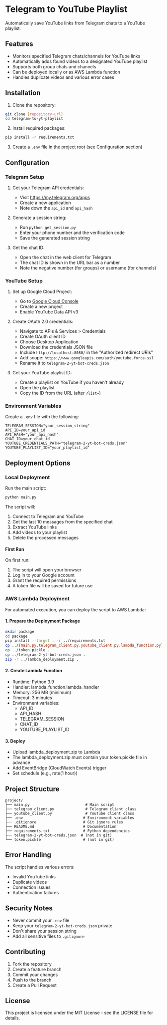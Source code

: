 # Telegram to YouTube Playlist

Automatically save YouTube links from Telegram chats to a YouTube playlist.

## Features

-   Monitors specified Telegram chats/channels for YouTube links
-   Automatically adds found videos to a designated YouTube playlist
-   Supports both group chats and channels
-   Can be deployed locally or as AWS Lambda function
-   Handles duplicate videos and various error cases

## Installation

1. Clone the repository:

```bash
git clone [repository-url]
cd telegram-to-yt-playlist
```

2. Install required packages:

```bash
pip install -r requirements.txt
```

3. Create a `.env` file in the project root (see Configuration section)

## Configuration

### Telegram Setup

1. Get your Telegram API credentials:

    - Visit https://my.telegram.org/apps
    - Create a new application
    - Note down the `api_id` and `api_hash`

2. Generate a session string:

    - Run `python get_session.py`
    - Enter your phone number and the verification code
    - Save the generated session string

3. Get the chat ID:
    - Open the chat in the web client for Telegram
    - The chat ID is shown in the URL bar as a number
    - Note the negative number (for groups) or username (for channels)

### YouTube Setup

1. Set up Google Cloud Project:

    - Go to [Google Cloud Console](https://console.cloud.google.com/)
    - Create a new project
    - Enable YouTube Data API v3

2. Create OAuth 2.0 credentials:

    - Navigate to APIs & Services > Credentials
    - Create OAuth client ID
    - Choose Desktop Application
    - Download the credentials JSON file
    - Include `http://localhost:8080/` in the "Authorized redirect URIs"
    - Add scope: `https://www.googleapis.com/auth/youtube.force-ssl`
    - Rename it to `telegram-2-yt-bot-creds.json`

3. Get your YouTube playlist ID:
    - Create a playlist on YouTube if you haven't already
    - Open the playlist
    - Copy the ID from the URL (after `?list=`)

### Environment Variables

Create a `.env` file with the following:

```env
TELEGRAM_SESSION="your_session_string"
API_ID=your_api_id
API_HASH="your_api_hash"
CHAT_ID=your_chat_id
YOUTUBE_CREDENTIALS_PATH="telegram-2-yt-bot-creds.json"
YOUTUBE_PLAYLIST_ID="your_playlist_id"
```

## Deployment Options

### Local Deployment

Run the main script:

```bash
python main.py
```

The script will:

1. Connect to Telegram and YouTube
2. Get the last 10 messages from the specified chat
3. Extract YouTube links
4. Add videos to your playlist
5. Delete the processed messages

#### First Run

On first run:

1. The script will open your browser
2. Log in to your Google account
3. Grant the required permissions
4. A token file will be saved for future use

### AWS Lambda Deployment

For automated execution, you can deploy the script to AWS Lambda:

#### 1. Prepare the Deployment Package

```bash
mkdir package
cd package
pip install --target . -r ../requirements.txt
cp ../{main.py,telegram_client.py,youtube_client.py,lambda_function.py} .
cp ../token.pickle .
cp ../telegram-2-yt-bot-creds.json .
zip -r ../lambda_deployment.zip .
```

#### 2. Create Lambda Function

-   Runtime: Python 3.9
-   Handler: lambda_function.lambda_handler
-   Memory: 256 MB (minimum)
-   Timeout: 3 minutes
-   Environment variables:
    -   API_ID
    -   API_HASH
    -   TELEGRAM_SESSION
    -   CHAT_ID
    -   YOUTUBE_PLAYLIST_ID

#### 3. Deploy

-   Upload lambda_deployment.zip to Lambda
-   The lambda_deployment.zip must contain your token.pickle file in advance
-   Add EventBridge (CloudWatch Events) trigger
-   Set schedule (e.g., rate(1 hour))

## Project Structure

```
project/
├── main.py                         # Main script
├── telegram_client.py              # Telegram client class
├── youtube_client.py               # YouTube client class
├── .env                           # Environment variables
├── .gitignore                     # Git ignore rules
├── README.md                      # Documentation
├── requirements.txt               # Python dependencies
├── telegram-2-yt-bot-creds.json  # (not in git)
└── token.pickle                   # (not in git)
```

## Error Handling

The script handles various errors:

-   Invalid YouTube links
-   Duplicate videos
-   Connection issues
-   Authentication failures

## Security Notes

-   Never commit your `.env` file
-   Keep your `telegram-2-yt-bot-creds.json` private
-   Don't share your session string
-   Add all sensitive files to `.gitignore`

## Contributing

1. Fork the repository
2. Create a feature branch
3. Commit your changes
4. Push to the branch
5. Create a Pull Request

## License

This project is licensed under the MIT License - see the LICENSE file for details.
